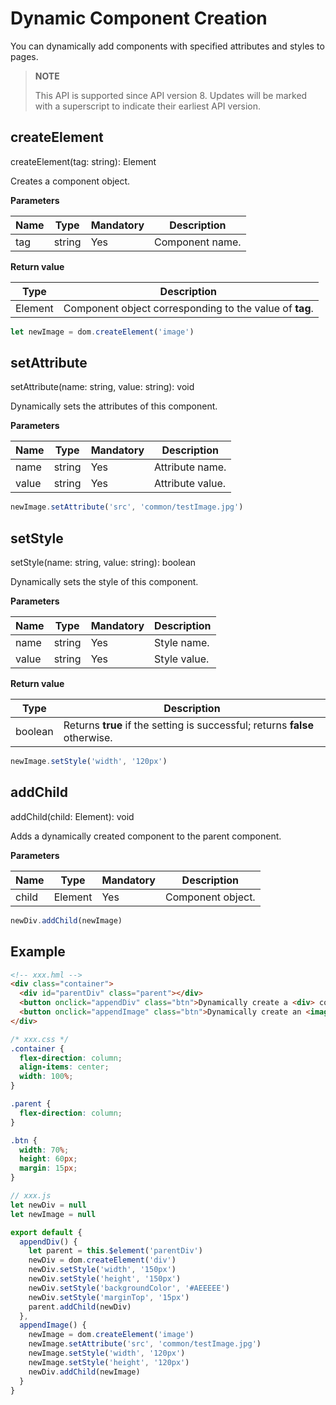 # Dynamic Component Creation

You can dynamically add components with specified attributes and styles to pages.

>  **NOTE**
>
>  This API is supported since API version 8. Updates will be marked with a superscript to indicate their earliest API version.


## createElement

createElement(tag: string): Element

Creates a component object.

**Parameters**

| Name    | Type      | Mandatory  | Description     |
| ------- | ------------ | ---- | ------- |
| tag | string | Yes   | Component name.|

**Return value**

| Type       | Description           |
| ----------- | ------------- |
| Element | Component object corresponding to the value of **tag**.|

```js
let newImage = dom.createElement('image')
```


## setAttribute

setAttribute(name: string, value: string): void

Dynamically sets the attributes of this component.

**Parameters**

| Name    | Type      | Mandatory  | Description     |
| ------- | ------------ | ---- | ------- |
| name | string | Yes   | Attribute name.|
| value | string | Yes   | Attribute value.|

```js
newImage.setAttribute('src', 'common/testImage.jpg')
```


## setStyle

setStyle(name: string, value: string): boolean

Dynamically sets the style of this component.

**Parameters**

| Name    | Type      | Mandatory  | Description     |
| ------- | ------------ | ---- | ------- |
| name | string |  Yes   | Style name.|
| value | string |  Yes   | Style value.|

**Return value**

| Type       | Description           |
| ----------- | ------------- |
| boolean | Returns **true** if the setting is successful; returns **false** otherwise.|

```js
newImage.setStyle('width', '120px')
```


## addChild

addChild(child: Element): void

Adds a dynamically created component to the parent component.

**Parameters**

| Name    | Type      | Mandatory  | Description   |
| ------- | ------------ | ---- | ------- |
| child | Element | Yes   | Component object.|

```js
newDiv.addChild(newImage)
```


## Example

```html
<!-- xxx.hml -->
<div class="container">
  <div id="parentDiv" class="parent"></div>
  <button onclick="appendDiv" class="btn">Dynamically create a <div> component.</button>
  <button onclick="appendImage" class="btn">Dynamically create an <image> component and add it to the newly created <div> component.</button>
</div>
```

```css
/* xxx.css */
.container {
  flex-direction: column;
  align-items: center;
  width: 100%;
}

.parent {
  flex-direction: column;
}

.btn {
  width: 70%;
  height: 60px;
  margin: 15px;
}
```

```js
// xxx.js
let newDiv = null
let newImage = null

export default {
  appendDiv() {
    let parent = this.$element('parentDiv')
    newDiv = dom.createElement('div')
    newDiv.setStyle('width', '150px')
    newDiv.setStyle('height', '150px')
    newDiv.setStyle('backgroundColor', '#AEEEEE')
    newDiv.setStyle('marginTop', '15px')
    parent.addChild(newDiv)
  },
  appendImage() {
    newImage = dom.createElement('image')
    newImage.setAttribute('src', 'common/testImage.jpg')
    newImage.setStyle('width', '120px')
    newImage.setStyle('height', '120px')
    newDiv.addChild(newImage)
  }
}
```
